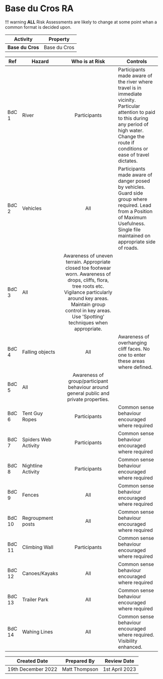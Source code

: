 # Base du Cros RA

!!! warning
    **ALL** Risk Assessments are likely to change at some point whan a common format is decided upon.

|**Activity**|**Property**|
|---|---|
|**Base du Cros**|Base du Cros|

|**Ref**|**Hazard**|**Who is at Risk**|**Controls**|
|---|---|:---:|---|
|BdC 1|River|Participants|Participants made aware of the river where travel is in immediate vicinity. Particular attention to paid to this during any period of high water. Change the route if conditions or ease of travel dictates.|
|BdC 2|Vehicles|All|Participants made aware of danger posed by vehicles. Guard side group where required. Lead from a Position of Maximum Usefulness. Single file maintained on appropriate side of roads.|
|BdC 3|All|Awareness of uneven terrain.  Appropriate closed toe footwear worn. Awareness of drops, cliffs, flora, tree roots etc. Vigilance particularly around key areas. Maintain group control in key areas. Use 'Spotting' techniques when appropriate.|
|BdC 4| Falling objects | All | Awareness of overhanging cliff faces. No one to enter these areas where defined. |
|BdC 5|All|Awareness of group/participant behaviour around general public and private properties.|
|BdC 6|Tent Guy Ropes|Participants | Common sense behaviour encouraged where required|
|BdC 7|Spiders Web Activity|Participants | Common sense behaviour encouraged where required |
|BdC 8|Nightline Activity|Participants | Common sense behaviour encouraged where required |
|BdC 9|Fences|All|Common sense behaviour encouraged where required|
|BdC 10| Regroupment posts |All | Common sense behaviour encouraged where required |
|BdC 11|Climbing Wall|Participants | Common sense behaviour encouraged where required |
|BdC 12|Canoes/Kayaks|All|Common sense behaviour encouraged where required|
|BdC 13|Trailer Park|All|Common sense behaviour encouraged where required|
|BdC 14|Wahing Lines|All|Common sense behaviour encouraged where required. Visibility enhanced.|

|**Created Date**|**Prepared By**|**Review Date**|
|---|---|---|
|19th December 2022|Matt Thompson|1st April 2023|
